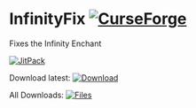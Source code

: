# InfinityFix [![CurseForge](http://cf.way2muchnoise.eu/full_315804_downloads.svg)](https://minecraft.curseforge.com/projects/315804 "CurseForge")
Fixes the Infinity Enchant

[![JitPack](https://jitpack.io/v/NerdHubMC/InfinityFix.svg)](https://jitpack.io/#NerdHubMC/InfinityFix "Jitpack")

Download latest:
[![Download](https://curse.nikky.moe/api/img/315804?logo)](https://curse.nikky.moe/api/url/315804 "Download latest File from CurseForge")

All Downloads:
[![Files](https://curse.nikky.moe/api/img/315804/files?logo)](https://minecraft.curseforge.com/projects/315804/files "See all Files on CurseForge")
